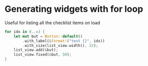 # Generating widgets with for loop
Useful for listing all the checklist items on load

```rust
for idx in 0..=3 {
    let mut but = Button::default()
        .with_label(&format!("test {}", idx))
        .with_size(list_view.width(), 22);
    list_view.add(&but);
    list_view.fixed(&but, 50);
}
```